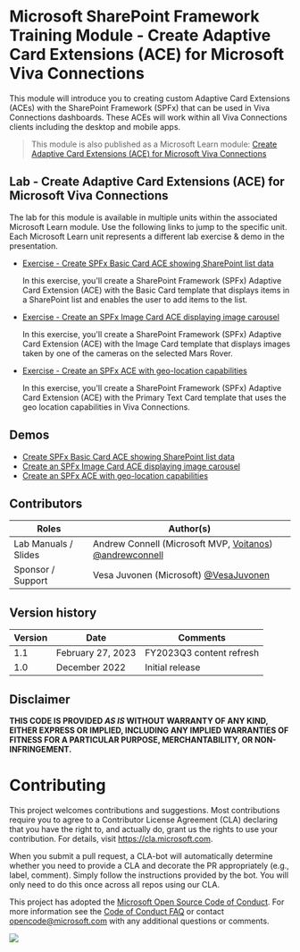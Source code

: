 # Microsoft SharePoint Framework Training Module - Create Adaptive Card Extensions (ACE) for Microsoft Viva Connections

This module will introduce you to creating custom Adaptive Card Extensions (ACEs) with the SharePoint Framework (SPFx) that can be used in Viva Connections dashboards. These ACEs will work within all Viva Connections clients including the desktop and mobile apps.

> This module is also published as a Microsoft Learn module: [Create Adaptive Card Extensions (ACE) for Microsoft Viva Connections](https://learn.microsoft.com/training/modules/sharpeoint-spfx-adaptive-card-extension-card-types)

## Lab - Create Adaptive Card Extensions (ACE) for Microsoft Viva Connections

The lab for this module is available in multiple units within the associated Microsoft Learn module. Use the following links to jump to the specific unit. Each Microsoft Learn unit represents a different lab exercise & demo in the presentation.

- [Exercise - Create SPFx Basic Card ACE showing SharePoint list data](https://learn.microsoft.com/training/modules/sharpeoint-spfx-adaptive-card-extension-card-types/3-exercise-ace-basic-card-rest)

  In this exercise, you'll create a SharePoint Framework (SPFx) Adaptive Card Extension (ACE) with the Basic Card template that displays items in a SharePoint list and enables the user to add items to the list.

- [Exercise - Create an SPFx Image Card ACE displaying image carousel](https://learn.microsoft.com/training/modules/sharpeoint-spfx-adaptive-card-extension-card-types/5-exercise-ace-image-card)

  In this exercise, you'll create a SharePoint Framework (SPFx) Adaptive Card Extension (ACE) with the Image Card template that displays images taken by one of the cameras on the selected Mars Rover.

- [Exercise - Create an SPFx ACE with geo-location capabilities](https://learn.microsoft.com/training/modules/sharpeoint-spfx-adaptive-card-extension-card-types/7-exercise-ace-geo-location-actions)

  In this exercise, you'll create a SharePoint Framework (SPFx) Adaptive Card Extension (ACE) with the Primary Text Card template that uses the geo location capabilities in Viva Connections.

## Demos

- [Create SPFx Basic Card ACE showing SharePoint list data](./demos/01-ace-sp-rest)
- [Create an SPFx Image Card ACE displaying image carousel](./demos/02-ace-image-viewer)
- [Create an SPFx ACE with geo-location capabilities](./demos/03-geo-location)

## Contributors

| Roles                | Author(s)                                                                                                      |
| -------------------- | -------------------------------------------------------------------------------------------------------------- |
| Lab Manuals / Slides | Andrew Connell (Microsoft MVP, [Voitanos](//github.com/voitanos)) [@andrewconnell](//github.com/andrewconnell) |
| Sponsor / Support    | Vesa Juvonen (Microsoft) [@VesaJuvonen](//github.com/VesaJuvonen)                                              |

## Version history

| Version |       Date        |         Comments         |
| ------- | ----------------- | ------------------------ |
| 1.1     | February 27, 2023 | FY2023Q3 content refresh |
| 1.0     | December 2022     | Initial release          |

## Disclaimer

**THIS CODE IS PROVIDED _AS IS_ WITHOUT WARRANTY OF ANY KIND, EITHER EXPRESS OR IMPLIED, INCLUDING ANY IMPLIED WARRANTIES OF FITNESS FOR A PARTICULAR PURPOSE, MERCHANTABILITY, OR NON-INFRINGEMENT.**

# Contributing

This project welcomes contributions and suggestions. Most contributions require you to agree to a
Contributor License Agreement (CLA) declaring that you have the right to, and actually do, grant us
the rights to use your contribution. For details, visit https://cla.microsoft.com.

When you submit a pull request, a CLA-bot will automatically determine whether you need to provide
a CLA and decorate the PR appropriately (e.g., label, comment). Simply follow the instructions
provided by the bot. You will only need to do this once across all repos using our CLA.

This project has adopted the [Microsoft Open Source Code of Conduct](https://opensource.microsoft.com/codeofconduct/).
For more information see the [Code of Conduct FAQ](https://opensource.microsoft.com/codeofconduct/faq/) or
contact [opencode@microsoft.com](mailto:opencode@microsoft.com) with any additional questions or comments.

<img src="https://telemetry.sharepointpnp.com/sp-dev-training-spfx-ace" />
